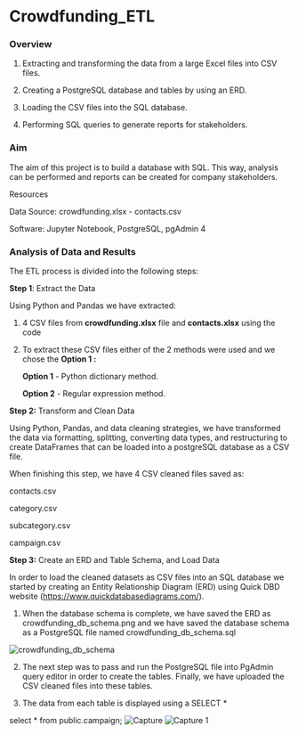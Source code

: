 # Crowdfunding_ETL

### Overview

1) Extracting and transforming the data from a large Excel files into CSV files.

2) Creating a PostgreSQL database and tables by using an ERD.

3) Loading the CSV files into the SQL database.

4) Performing SQL queries to generate reports for stakeholders.

### Aim

The aim of this project is to build a database with SQL. This way, analysis can be performed and reports can be created for company stakeholders.

Resources

Data Source: crowdfunding.xlsx - contacts.csv

Software: Jupyter Notebook, PostgreSQL, pgAdmin 4


### Analysis of Data and Results

The ETL process is divided into the following steps:

**Step 1**: Extract the Data

Using Python and Pandas we have extracted:

  1) 4 CSV files from **crowdfunding.xlsx** file and **contacts.xlsx** using the code 

  2) To extract these CSV files either of the 2 methods were used and we chose the **Option 1 :** 


        **Option 1** - Python dictionary method.

        **Option 2** - Regular expression method.

**Step 2:** Transform and Clean Data

Using Python, Pandas, and data cleaning strategies, we have transformed the data via formatting, splitting, converting data types, and restructuring to create DataFrames that can be loaded into a postgreSQL database as a CSV file.

When finishing this step, we have 4 CSV cleaned files saved as:

contacts.csv

category.csv

subcategory.csv

campaign.csv


**Step 3:** Create an ERD and Table Schema, and Load Data


In order to load the cleaned datasets as CSV files into an SQL database we started by creating an Entity Relationship Diagram (ERD) using Quick DBD website (https://www.quickdatabasediagrams.com/).

1) When the database schema is complete, we have saved the ERD as crowdfunding_db_schema.png and we have saved the database schema as a PostgreSQL file named crowdfunding_db_schema.sql

![crowdfunding_db_schema](https://user-images.githubusercontent.com/116124534/214982917-58198bd4-b327-4fd8-a634-d2fcdca4f647.png)



2) The next step was to pass and run the PostgreSQL file into PgAdmin query editor in order to create the tables. Finally, we have uploaded the CSV cleaned files into these tables.

3) The data from each table is displayed using a SELECT * 

select * from public.campaign;
![Capture](https://user-images.githubusercontent.com/116124534/214984048-8ea6c2f0-603a-40aa-8317-f2bc5e5c6045.PNG)
![Capture 1](https://user-images.githubusercontent.com/116124534/214984092-f5f7e63a-fbe1-467f-aad2-86d7ead7c6fe.PNG)




